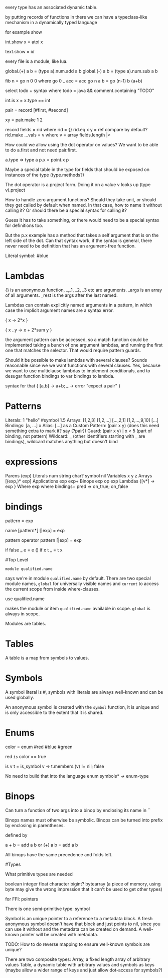 every type has an associated dynamic table.

by putting records of functions in there we can have a typeclass-like mechanism in a dynamically typed language


for example show

int.show x = atoi x

text.show = id

every file is a module, like lua.


global.(+) a b = (type a).num.add a b
global.(-) a b = (type a).num.sub a b


fib n = go n 0 0
    where
        go 0 _ acc = acc
        go n a b = go (n-1) b (a+b)

select todo + syntax where
    todo = java && comment.containing "TODO"

int.is x = x.type == int

pair = record [#first, #second]

xy = pair.make 1 2

record fields = rid where
    rid = {}
    rid.eq x y = ref compare by default?
    rid.make ...vals = v where
        v = array fields.length |> 


How could we allow using the dot operator on values? We want to be able to do
a.first and not need pair.first.

a.type => type a
p.x = point.x p


Maybe a special table in the type for fields that should be exposed on instances of the 
type (type.methods?)

The dot operator is a project form. Doing it on a value v looks up (type v).project 

How to handle zero argument functions? Should they take unit, or should they get called by default when named. In that case, how to name it without calling it? Or should there be a special syntax for calling it?

Guess it has to take something, or there would need to be a special syntax for definitions too. 

But the p.x example has a method that takes a self argument that is on the left side of the dot. Can that syntax work, if the syntax is general, there never need to be definition that has an argument-free function.

Literal symbol: #blue

# Lambdas

{} is an anonymous function, _,_1, _2, _3 etc are arguments. _args is an array of all arguments. _rest is the args after the last named.

Lambdas can contain explicitly named arguments in a pattern, in which case the implicit argument names are a
syntax error.

{ x -> 2*x }

{ x ..y -> x + 2*sum y }

the argument pattern can be accessed, so a match function could be implemented taking a bunch of one argument lambdas, and running the first one that matches the selector. That would require pattern guards.

Should it be possible to make lambdas with several clauses? Sounds reasonable since we we want functions with several clauses.
Yes, because we want to use multiclause lambdas to implement conditionals, and to desugar function bindings to var bindings to lambda.

syntax for that
{ [a,b] -> a+b; _ -> error "expect a pair" }

# Patterns

Literals: 1 "hello" #symbol 1.5 
Arrays: [1,2,3] [1,2,...] [...,2,1] [1,2,...,9,10] [...]
Bindings: [a, ...] x 
Alias: [...] as a
Custom Pattern: (pair x y) (does this need something extra to mark it? say (?pair))
Guard: (pair x y) | x < 5 (part of binding, not pattern)
Wildcard: _ (other identifiers starting with _ are bindings), wildcard matches anything but doesn't bind

# expressions

Parens (exp)
Literals num string char? symbol nil
Variables x y z
Arrays [(exp,)* exp]
Applications exp exp+
Binops exp op exp
Lambdas {[v*] -> exp }
Where exp where bindings+
pred => on_true; on_false

# bindings

pattern = exp

name [pattern*] [|exp] = exp

pattern operator pattern [|exp] = exp




if false _ e = e ()
if x t _ = t x

#Top Level

`module qualified.name`

says we're in module `qualified.name` by default. There are two special module names, `global` for universally visible names and `current` to access the current scope from inside where-clauses.

use qualified.name

makes the module or item `qualified.name` available in scope. `global` is always in scope.

Modules are tables.

# Tables

A table is a map from symbols to values. 

# Symbols

A symbol literal is #<name>, symbols with literals are always well-known and can be used globally.

An anonymous symbol is created with the `symbol` function, it is unique and is only accessible to the extent that it is shared.


# Enums

color = enum #red #blue #green

red `is` color == true

is v t = is_symbol v => t.members.(v) != nil; false

No need to build that into the language enum symbols* -> enum-type


# Binops

Can turn a function of two args into a binop by enclosing its name in ``

Binops names must otherwise be symbolic. Binops can be turned into prefix by enclosing in parentheses.

defined by 

a + b = add a b
or 
(+) a b = add a b

All binops have the same precedence and folds left.

#Types

What primitive types are needed

boolean
integer
float
character
bigint?
bytearray (a piece of memory, using byte may give the wrong impression that it can't be used to get other types)

for FFI:
pointers

There is one semi-primitive type:
symbol

Symbol is an unique pointer to a reference to a metadata block. A fresh anonymous symbol doesn't have that block and just points to nil, since you can use it without and the metadata can be created on demand. A well-known pointer will be created with metadata.

TODO: How to do reverse mapping to ensure well-known symbols are unique?

There are two composite types:
Array, a fixed length array of arbitrary values
Table, a dynamic table with arbitrary values and symbols as keys
(maybe allow a wider range of keys and just allow dot-access for
symbols?)



